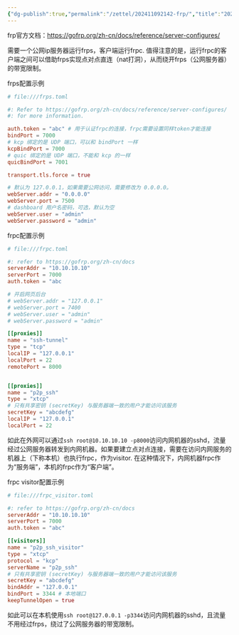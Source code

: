```yaml
---
{"dg-publish":true,"permalink":"/zettel/202411092142-frp/","title":"202411092142","tags":["frp","内网穿透","反代理"]}
---
```



frp官方文档：https://gofrp.org/zh-cn/docs/reference/server-configures/

需要一个公网ip服务器运行frps，客户端运行frpc. 值得注意的是，运行frpc的客户端之间可以借助frps实现点对点直连（nat打洞），从而绕开frps（公网服务器）的带宽限制。

frps配置示例
```toml
# file:///frps.toml

#: Refer to https://gofrp.org/zh-cn/docs/reference/server-configures/
#: for more information.

auth.token = "abc" # 用于认证frpc的连接，frpc需要设置同样token才能连接
bindPort = 7000
# kcp 绑定的是 UDP 端口，可以和 bindPort 一样
kcpBindPort = 7000
# quic 绑定的是 UDP 端口，不能和 kcp 的一样
quicBindPort = 7001

transport.tls.force = true

# 默认为 127.0.0.1，如果需要公网访问，需要修改为 0.0.0.0。
webServer.addr = "0.0.0.0"
webServer.port = 7500
# dashboard 用户名密码，可选，默认为空
webServer.user = "admin"
webServer.password = "admin"
```

frpc配置示例
```toml
# file:///frpc.toml

#: refer to https://gofrp.org/zh-cn/docs
serverAddr = "10.10.10.10"
serverPort = 7000
auth.token = "abc

# 开启网页后台
# webServer.addr = "127.0.0.1"
# webServer.port = 7400
# webServer.user = "admin"
# webServer.password = "admin"

[[proxies]]
name = "ssh-tunnel"
type = "tcp"
localIP = "127.0.0.1"
localPort = 22
remotePort = 8000


[[proxies]]
name = "p2p_ssh"
type = "xtcp"
# 只有共享密钥 (secretKey) 与服务器端一致的用户才能访问该服务
secretKey = "abcdefg"
localIP = "127.0.0.1"
localPort = 22
```

如此在外网可以通过`ssh root@10.10.10.10 -p8000`访问内网机器的sshd，流量经过公网服务器转发到内网机器。如果要建立点对点连接，需要在访问内网服务的机器上（下称本机）也执行frpc，作为visitor. 在这种情况下，内网机器frpc作为“服务端”，本机的frpc作为“客户端”。

frpc visitor配置示例
```toml
# file:///frpc_visitor.toml

#: refer to https://gofrp.org/zh-cn/docs
serverAddr = "10.10.10.10"
serverPort = 7000
auth.token = "abc"

[[visitors]]
name = "p2p_ssh_visitor"
type = "xtcp"
protocol = "kcp"
serverName = "p2p_ssh"
# 只有共享密钥 (secretKey) 与服务器端一致的用户才能访问该服务
secretKey = "abcdefg"
bindAddr = "127.0.0.1"
bindPort = 3344 # 本地端口
keepTunnelOpen = true
```

如此可以在本机使用`ssh root@127.0.0.1 -p3344`访问内网机器的sshd，且流量不用经过frps，绕过了公网服务器的带宽限制。